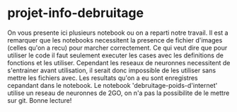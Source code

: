 # projet-info-debruitage


On vous presente ici plusieurs notebook ou on a reparti notre travail.
Il est a remarquer que les notebooks necessitent la presence de fichier d'images (celles qu'on a recu) pour marcher correctement.
Ce qui veut dire que pour utiliser le code il faut seulement executer les cases avec les definitions de fonctions et les utiliser.
Cependant les reseaux de neuronnes necessitent de s'entrainer avant utilisation, il serait donc impossible de les utiliser sans mettre les fichiers avec.
Les resultats qu'on a eu sont enregistres cepandant dans le notebook.
Le notebook 'debruitage-poids-d'internet' utilise un reseau de neuronnes de 2GO, on n'a pas la possibilite de le mettre sur git.
Bonne lecture!